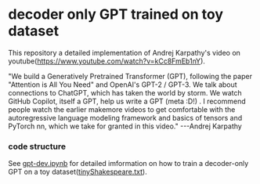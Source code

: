# decoder only GPT trained on toy dataset

This repository a detailed implementation of Andrej Karpathy's video on youtube(https://www.youtube.com/watch?v=kCc8FmEb1nY).

"We build a Generatively Pretrained Transformer (GPT), following the paper "Attention is All You Need" and OpenAI's GPT-2 / GPT-3. We talk about connections to ChatGPT, which has taken the world by storm. We watch GitHub Copilot, itself a GPT, help us write a GPT (meta :D!) . I recommend people watch the earlier makemore videos to get comfortable with the autoregressive language modeling framework and basics of tensors and PyTorch nn, which we take for granted in this video."
                                                                                                                                                          ---Andrej Karpathy
### code structure

See [gpt-dev.ipynb](./gpt-dev.ipynb) for detailed imformation on how to train a decoder-only GPT on a toy dataset([tinyShakespeare.txt](./tinyShakespeare.txt)).
